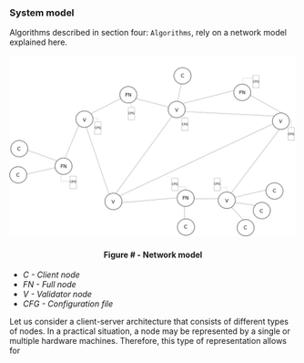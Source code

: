 ### System model

Algorithms described in section four: `Algorithms`, rely on a network model explained here.



![](https://github.com/lukamiletic95/papers/blob/master/images/fig1.png)
<div align='center'> 
	<h4>Figure # - Network model</h4>
</div>

* *C - Client node*
* *FN - Full node*
* *V - Validator node*
* *CFG - Configuration file*

Let us consider a client-server architecture that consists of different types of nodes. In a practical situation, a node may be represented by a single or multiple hardware machines. Therefore, this type of representation allows for
<!--stackedit_data:
eyJoaXN0b3J5IjpbMTUyNjQwNTk4NywxNjk0NDYwMjY3LDUyNz
gyNDk1NiwtOTEwNTQ3NTcwLDYwMDU2ODk2MSwtMTA1ODYxOTA3
Myw0NzIxMDQ5OTMsMTExNTg3MzczMywtMTEwNzM3ODYwMCw0Nz
A4NzY2MywtMTIzODA5NTM5Niw5NjAxMDQzODhdfQ==
-->